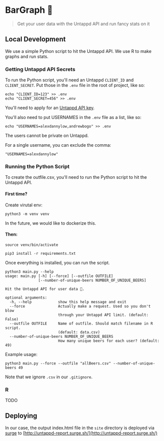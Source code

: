 # BarGraph 🍻

> Get your user data with the Untappd API and run fancy stats on it

## Local Development

We use a simple Python script to hit the Untappd API. We use R to make graphs and run stats.

### Getting Untappd API Secrets

To run the Python script, you'll need an Untappd `CLIENT_ID` and `CLIENT_SECRET`. Put those in the `.env` file in the root of project, like so:

```
echo "CLIENT_ID=123" >> .env
echo "CLIENT_SECRET=456" >> .env
```

You'll need to apply for an [Untappd API key](https://untappd.com/api/docs).

You'll also need to put USERNAMES in the `.env` file as a list, like so:

```
echo "USERNAMES=alexdannylow,andrewbogo" >> .env
```

The users cannot be private on Untappd.

For a single username, you can exclude the comma:

```
"USERNAMES=alexdannylow"
```

### Running the Python Script

To create the outfile.csv, you'll need to run the Python script to hit the Untappd API.

#### First time?

Create virutal env:

`python3 -m venv venv`

In the future, we would like to dockerize this.

#### Then:

`source venv/bin/activate`

`pip3 install -r requirements.txt`

Once everything is installed, you can run the script.

```
python3 main.py --help
usage: main.py [-h] [--force] [--outfile OUTFILE]
               [--number-of-unique-beers NUMBER_OF_UNIQUE_BEERS]

Hit the Untappd API for user data 🍻.

optional arguments:
  -h, --help            show this help message and exit
  --force               Actually make a request. Used so you don't blow
                        through your Untappd API limit. (default: False)
  --outfile OUTFILE     Name of outfile. Should match filename in R script.
                        (default: data.csv)
  --number-of-unique-beers NUMBER_OF_UNIQUE_BEERS
                        How many unique beers for each user? (default: 49)
```

Example usage:

```
python3 main.py --force --outfile "allBeers.csv" --number-of-unique-beers 49
```

Note that we ignore `.csv` in our `.gitignore`.

### R

TODO

## Deploying

In our case, the output index.html file in the `site` directory is deployed via [surge](https://surge.sh/) to [http://untappd-report.surge.sh/](http://untappd-report.surge.sh/)
